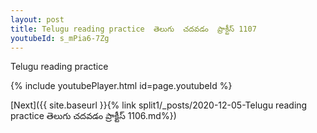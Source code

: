 ```yaml
---
layout: post
title: Telugu reading practice  తెలుగు  చదవడం  ప్రాక్టీస్ 1107
youtubeId: s_mPia6-7Zg
---
```

 
 
Telugu reading practice
 
 
 
 
 


{% include youtubePlayer.html id=page.youtubeId %}
 
[Next]({{ site.baseurl }}{% link  split1/_posts/2020-12-05-Telugu reading practice  తెలుగు  చదవడం  ప్రాక్టీస్ 1106.md%})
 
